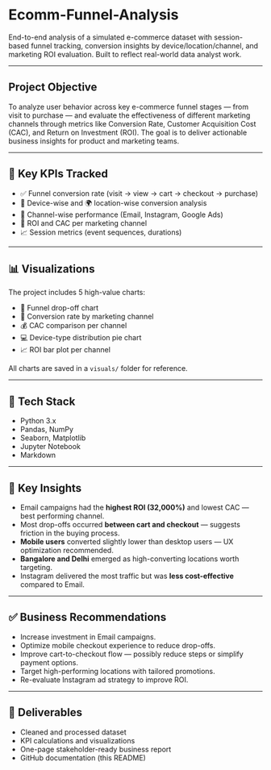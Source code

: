 # Ecomm-Funnel-Analysis
End-to-end analysis of a simulated e-commerce dataset with session-based funnel tracking, conversion insights by device/location/channel, and marketing ROI evaluation. Built to reflect real-world data analyst work.

---

##  Project Objective

To analyze user behavior across key e-commerce funnel stages — from visit to purchase — and evaluate the effectiveness of different marketing channels through metrics like Conversion Rate, Customer Acquisition Cost (CAC), and Return on Investment (ROI). The goal is to deliver actionable business insights for product and marketing teams.

---

## 🧮 Key KPIs Tracked

- ✅ Funnel conversion rate (visit → view → cart → checkout → purchase)
- 📱 Device-wise and 🌍 location-wise conversion analysis
- 📣 Channel-wise performance (Email, Instagram, Google Ads)
- 💸 ROI and CAC per marketing channel
- 📈 Session metrics (event sequences, durations)

---

## 📊 Visualizations

The project includes 5 high-value charts:

- 🛒 Funnel drop-off chart
- 📣 Conversion rate by marketing channel
- 💰 CAC comparison per channel
- 💻 Device-type distribution pie chart
- 📈 ROI bar plot per channel

All charts are saved in a `visuals/` folder for reference.

---

## 🔧 Tech Stack

- Python 3.x
- Pandas, NumPy
- Seaborn, Matplotlib
- Jupyter Notebook
- Markdown

---

## 🧠 Key Insights

- Email campaigns had the **highest ROI (32,000%)** and lowest CAC — best performing channel.
- Most drop-offs occurred **between cart and checkout** — suggests friction in the buying process.
- **Mobile users** converted slightly lower than desktop users — UX optimization recommended.
- **Bangalore and Delhi** emerged as high-converting locations worth targeting.
- Instagram delivered the most traffic but was **less cost-effective** compared to Email.

---

## ✅ Business Recommendations

- Increase investment in Email campaigns.
- Optimize mobile checkout experience to reduce drop-offs.
- Improve cart-to-checkout flow — possibly reduce steps or simplify payment options.
- Target high-performing locations with tailored promotions.
- Re-evaluate Instagram ad strategy to improve ROI.

---

## 📁 Deliverables

-  Cleaned and processed dataset
-  KPI calculations and visualizations
-  One-page stakeholder-ready business report
-  GitHub documentation (this README)

